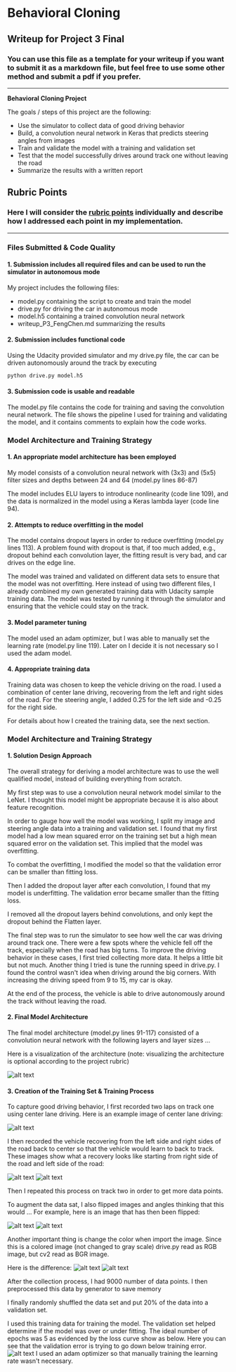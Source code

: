 # **Behavioral Cloning**

## Writeup for Project 3 Final

### You can use this file as a template for your writeup if you want to submit it as a markdown file, but feel free to use some other method and submit a pdf if you prefer.

---

**Behavioral Cloning Project**

The goals / steps of this project are the following:
* Use the simulator to collect data of good driving behavior
* Build, a convolution neural network in Keras that predicts steering angles from images
* Train and validate the model with a training and validation set
* Test that the model successfully drives around track one without leaving the road
* Summarize the results with a written report


[//]: # (Image References)

[image1]: ./submit_Images/Architecture.PNG "Model Visualization"
[image2]: ./submit_Images/center.jpg "Center image"
[image3]: ./submit_Images/left_recovery.jpg "Recovery Image"
[image4]: ./submit_Images/right_recovery.jpg "Recovery Image"
[image5]: ./submit_Images/before_flip.png "Recovery Image"
[image6]: ./submit_Images/after_flip.png "Normal Image"
[image7]: ./submit_Images/BGR_image.png "Flipped Image"
[image8]: ./submit_Images/RGB_image.png "Flipped Image"
[image9]: ./submit_Images/train_val_curve.png "Flipped Image"

## Rubric Points
### Here I will consider the [rubric points](https://review.udacity.com/#!/rubrics/432/view) individually and describe how I addressed each point in my implementation.  

---
### Files Submitted & Code Quality

#### 1. Submission includes all required files and can be used to run the simulator in autonomous mode

My project includes the following files:
* model.py containing the script to create and train the model
* drive.py for driving the car in autonomous mode
* model.h5 containing a trained convolution neural network
* writeup_P3_FengChen.md summarizing the results

#### 2. Submission includes functional code
Using the Udacity provided simulator and my drive.py file, the car can be driven autonomously around the track by executing
```sh
python drive.py model.h5
```

#### 3. Submission code is usable and readable

The model.py file contains the code for training and saving the convolution neural network. The file shows the pipeline I used for training and validating the model, and it contains comments to explain how the code works.

### Model Architecture and Training Strategy

#### 1. An appropriate model architecture has been employed

My model consists of a convolution neural network with (3x3) and (5x5) filter sizes and depths between 24 and 64 (model.py lines 86-87)

The model includes ELU layers to introduce nonlinearity (code line 109), and the data is normalized in the model using a Keras lambda layer (code line 94).

#### 2. Attempts to reduce overfitting in the model

The model contains dropout layers in order to reduce overfitting (model.py lines 113).
A problem found with dropout is that, if too much added, e.g., dropout behind each convolution layer, the fitting result is very bad, and car drives on the edge line.

The model was trained and validated on different data sets to ensure that the model was not overfitting.
Here instead of using two different files, I already combined my own generated training data with Udacity sample
training data. The model was tested by running it through the simulator and ensuring that the vehicle could stay on the track.

#### 3. Model parameter tuning

The model used an adam optimizer, but I was able to manually set the learning rate (model.py line 119). Later on I decide it is not necessary so I used the adam model.

#### 4. Appropriate training data

Training data was chosen to keep the vehicle driving on the road. I used a combination of center lane driving,
recovering from the left and right sides of the road. For the steering angle, I added 0.25 for the left side and
-0.25 for the right side.

For details about how I created the training data, see the next section.

### Model Architecture and Training Strategy

#### 1. Solution Design Approach

The overall strategy for deriving a model architecture was to use the well qualified model,
instead of building everything from scratch.

My first step was to use a convolution neural network model similar to the LeNet.
I thought this model might be appropriate because it is also about feature recognition.

In order to gauge how well the model was working, I split my image and steering angle
data into a training and validation set. I found that my first model had a low mean
squared error on the training set but a high mean squared error on the validation set.
This implied that the model was overfitting.

To combat the overfitting, I modified the model so that the validation error can be smaller than fitting loss.

Then I added the dropout layer after each convolution, I found that my model is underfitting. The validation error became smaller than the fitting loss.

I removed all the dropout layers behind convolutions, and only kept the dropout behind the Flatten layer.

The final step was to run the simulator to see how well the car was driving around track one.
There were a few spots where the vehicle fell off the track, especially when the road has big turns.
To improve the driving behavior in these cases, I first tried collecting more data. It helps a little bit but not much.
Another thing I tried is tune the running speed in drive.py. I found the control wasn't idea when driving around the big corners.
With increasing the driving speed from 9 to 15, my car is okay.

At the end of the process, the vehicle is able to drive autonomously around the track without leaving the road.

#### 2. Final Model Architecture

The final model architecture (model.py lines 91-117) consisted of a convolution
neural network with the following layers and layer sizes ...

Here is a visualization of the architecture (note: visualizing the architecture is optional according to the project rubric)

![alt text][image1]

#### 3. Creation of the Training Set & Training Process

To capture good driving behavior, I first recorded two laps on track one using center lane driving.
 Here is an example image of center lane driving:

![alt text][image2]

I then recorded the vehicle recovering from the left side and right sides of the road back to center so that
the vehicle would learn to back to track. These images show what a recovery looks like starting from right side of
the road and left side of the road:

![alt text][image3]
![alt text][image4]

Then I repeated this process on track two in order to get more data points.

To augment the data sat, I also flipped images and angles thinking that this would ... For example, here is an image that has then been flipped:

![alt text][image5]
![alt text][image6]

Another important thing is change the color when import the image. Since this is a colored image (not changed to gray scale)
drive.py read as RGB image, but cv2 read as BGR image.

Here is the difference:
![alt text][image7]
![alt text][image8]

After the collection process, I had 9000 number of data points. I then preprocessed this data by generator to save memory


I finally randomly shuffled the data set and put 20% of the data into a validation set.

I used this training data for training the model.
The validation set helped determine if the model was over or under fitting.
The ideal number of epochs was 5 as evidenced by the loss curve show as below. Here you can see that the validation error is trying to go down below training error.
![alt text][image9]
I used an adam optimizer so that manually training the learning rate wasn't necessary.
